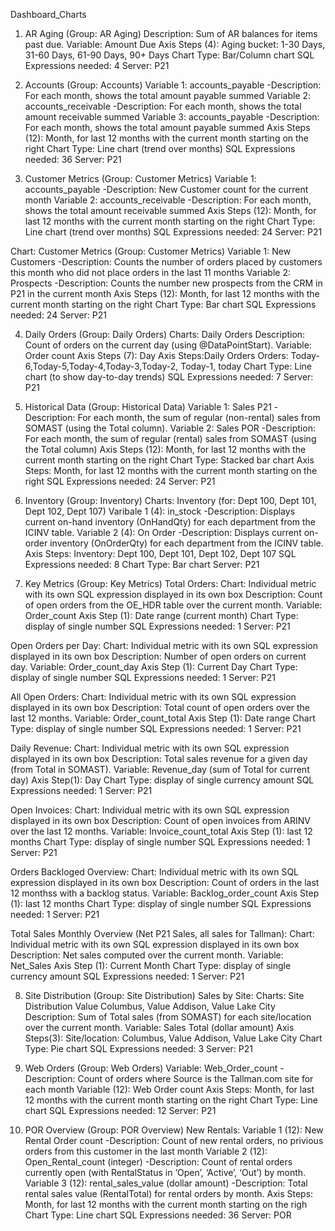Dashboard_Charts

1. AR Aging (Group: AR Aging)
Description: Sum of AR balances for items past due.
Variable: Amount Due
Axis Steps (4): Aging bucket: 1-30 Days, 31-60 Days, 61-90 Days, 90+ Days
Chart Type: Bar/Column chart
SQL Expressions needed: 4
Server: P21

2. Accounts (Group: Accounts)
Variable 1: accounts_payable
   -Description: For each month, shows the total amount payable summed 
Variable 2: accounts_receivable
   -Description: For each month, shows the total amount receivable summed
Variable 3: accounts_payable
   -Description: For each month, shows the total amount payable summed
Axis Steps (12): Month, for last 12 months with the current month starting on the right
Chart Type: Line chart (trend over months)
SQL Expressions needed: 36
Server: P21

3. Customer Metrics (Group: Customer Metrics)
Variable 1: accounts_payable
   -Description: New Customer count for the current month
Variable 2: accounts_receivable
   -Description: For each month, shows the total amount receivable summed
Axis Steps (12): Month, for last 12 months with the current month starting on the right
Chart Type: Line chart (trend over months)
SQL Expressions needed: 24
Server: P21

Chart: Customer Metrics (Group: Customer Metrics)
Variable 1: New Customers
   -Description: Counts the number of orders placed by customers this month who did not place orders in the last 11 months
Variable 2: Prospects
   -Description: Counts the number new prospects from the CRM in P21 in the current month
Axis Steps (12):  Month, for last 12 months with the current month starting on the right
Chart Type: Bar chart
SQL Expressions needed: 24
Server: P21

4. Daily Orders (Group: Daily Orders)
Charts: Daily Orders
Description: Count of orders on the current day (using @DataPointStart).
Variable: Order count
Axis Steps (7): Day
Axis Steps:Daily Orders Orders: Today-6,Today-5,Today-4,Today-3,Today-2, Today-1, today
Chart Type: Line chart (to show day-to-day trends)
SQL Expressions needed: 7
Server: P21

5. Historical Data (Group: Historical Data)
Variable 1: Sales P21
   -Description: For each month, the sum of regular (non-rental) sales from SOMAST (using the Total column).
Variable 2: Sales POR
   -Description: For each month, the sum of regular (rental) sales from SOMAST (using the Total column)
Axis Steps (12): Month, for last 12 months with the current month starting on the right
Chart Type: Stacked bar chart
Axis Steps:  Month, for last 12 months with the current month starting on the right
SQL Expressions needed: 24
Server: P21

6. Inventory (Group: Inventory)
Charts: Inventory (for: Dept 100, Dept 101, Dept 102, Dept 107)
Varibale 1 (4): in_stock
   -Description: Displays current on-hand inventory (OnHandQty) for each department from the ICINV table.
Variable 2 (4): On Order
   -Description: Displays current on-order inventory (OnOrderQty) for each department from the ICINV table.
Axis Steps: Inventory: Dept 100, Dept 101, Dept 102, Dept 107
SQL Expressions needed: 8
Chart Type: Bar chart
Server: P21

7. Key Metrics (Group: Key Metrics)
Total Orders:
Chart: Individual metric  with its own SQL expression displayed in its own box
Description: Count of open orders from the OE_HDR table over the current month.
Variable: Order_count
Axis Step (1): Date range (current month)
Chart Type: display of single number
SQL Expressions needed: 1
Server: P21

Open Orders per Day:
Chart: Individual metric  with its own SQL expression displayed in its own box
Description: Number of open orders on current day.
Variable: Order_count_day
Axis Step (1): Current Day
Chart Type: display of single number 
SQL Expressions needed: 1
Server: P21

All Open Orders:
Chart: Individual metric  with its own SQL expression displayed in its own box
Description: Total count of open orders over the last 12 months.
Variable: Order_count_total
Axis Step (1): Date range
Chart Type: display of single number 
SQL Expressions needed: 1
Server: P21

Daily Revenue:
Chart: Individual metric  with its own SQL expression displayed in its own box
Description: Total sales revenue for a given day (from Total in SOMAST).
Variable: Revenue_day (sum of Total for current day)
Axis Step(1): Day
Chart Type: display of single currency amount
SQL Expressions needed: 1
Server: P21

Open Invoices:
Chart: Individual metric  with its own SQL expression displayed in its own box
Description: Count of open invoices from ARINV over the last 12 months.
Variable: Invoice_count_total
Axis Step (1): last 12 months 
Chart Type: display of single number
SQL Expressions needed: 1 
Server: P21

Orders Backloged Overview:
Chart: Individual metric  with its own SQL expression displayed in its own box
Description: Count of orders in the last 12 monthss with a backlog status.
Variable: Backlog_order_count
Axis Step (1): last 12 months 
Chart Type: display of single number
SQL Expressions needed: 1
Server: P21

Total Sales Monthly Overview (Net P21 Sales, all sales for Tallman):
Chart: Individual metric  with its own SQL expression displayed in its own box
Description: Net sales computed over the current month.
Variable: Net_Sales
Axis Step (1): Current Month
Chart Type: display of single currency amount
SQL Expressions needed: 1
Server: P21

8. Site Distribution (Group: Site Distribution)
Sales by Site:
Charts: Site Distribution Value Columbus, Value Addison, Value Lake City
Description: Sum of Total sales (from SOMAST) for each site/location over the current month.
Variable: Sales Total (dollar amount)
Axis Steps(3): Site/location: Columbus, Value Addison, Value Lake City
Chart Type: Pie chart 
SQL Expressions needed: 3
Server: P21


9. Web Orders (Group: Web Orders)
Variable: Web_Order_count
   -Description: Count of orders where Source is the Tallman.com site for each month
Variable (12): Web Order count
Axis Steps: Month, for last 12 months with the current month starting on the right
Chart Type: Line chart
SQL Expressions needed: 12
Server: P21

10. POR Overview (Group: POR Overview)
New Rentals:
Variable 1 (12): New Rental Order count
   -Description: Count of new rental orders, no privious orders from this customer in the last month
Variable 2 (12): Open_Rental_count (integer)
   -Description: Count of rental orders currently open (with RentalStatus in ‘Open’, ‘Active’, ‘Out’) by month.
Variable 3 (12): rental_sales_value  (dollar amount)
   -Description: Total rental sales value (RentalTotal) for rental orders by month.
Axis Steps: Month, for last 12 months with the current month starting on the righ
Chart Type: Line chart
SQL Expressions needed: 36
Server: POR

